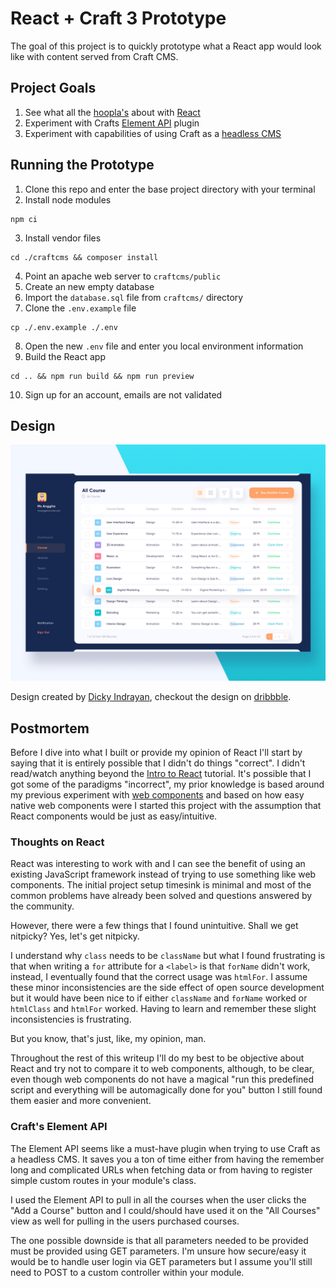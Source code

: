 # React + Craft 3 Prototype

The goal of this project is to quickly prototype what a React app would look like with content served from Craft CMS.

## Project Goals

1. See what all the [hoopla's](https://www.youtube.com/watch?v=yICai9wwRl4) about with [React](https://reactjs.org/)
1. Experiment with Crafts [Element API](https://plugins.craftcms.com/element-api) plugin
1. Experiment with capabilities of using Craft as a [headless CMS](https://docs.craftcms.com/v3/dev/headless.html#app)

## Running the Prototype

1. Clone this repo and enter the base project directory with your terminal
2. Install node modules

```script
npm ci
```

3. Install vendor files

```script
cd ./craftcms && composer install
```

4. Point an apache web server to `craftcms/public`
5. Create an new empty database
6. Import the `database.sql` file from `craftcms/` directory
7. Clone the `.env.example` file

```script
cp ./.env.example ./.env
```

8. Open the new `.env` file and enter you local environment information
9. Build the React app

```script
cd .. && npm run build && npm run preview
```

10. Sign up for an account, emails are not validated

## Design

<img alt="Yo-sinau Course Dashboard" src="./dribbble_reference.jpg" />

Design created by [Dicky Indrayan](https://dribbble.com/dickyindrayan), checkout the design on [dribbble](https://dribbble.com/shots/6905878-Yo-sinau-Course-Dashboard).

## Postmortem

Before I dive into what I built or provide my opinion of React I'll start by saying that it is entirely possible that I didn't do things "correct". I didn't read/watch anything beyond the [Intro to React](https://reactjs.org/tutorial/tutorial.html) tutorial. It's possible that I got some of the paradigms "incorrect", my prior knowledge is based around my previous experiment with [web components](https://github.com/codewithkyle/web-components-prototype) and based on how easy native web components were I started this project with the assumption that React components would be just as easy/intuitive.

### Thoughts on React

React was interesting to work with and I can see the benefit of using an existing JavaScript framework instead of trying to use something like web components. The initial project setup timesink is minimal and most of the common problems have already been solved and questions answered by the community.

However, there were a few things that I found unintuitive. Shall we get nitpicky? Yes, let's get nitpicky.

I understand why `class` needs to be `className` but what I found frustrating is that when writing a `for` attribute for a `<label>`  is that `forName` didn't work, instead, I eventually found that the correct usage was `htmlFor`. I assume these minor inconsistencies are the side effect of open source development but it would have been nice to if either `className` and `forName` worked or `htmlClass` and `htmlFor` worked. Having to learn and remember these slight inconsistencies is frustrating.

But you know, that's just, like, my opinion, man.

Throughout the rest of this writeup I'll do my best to be objective about React and try not to compare it to web components, although, to be clear, even though web components do not have a magical "run this predefined script and everything will be automagically done for you" button I still found them easier and more convenient.

### Craft's Element API

The Element API seems like a must-have plugin when trying to use Craft as a headless CMS. It saves you a ton of time either from having the remember long and complicated URLs when fetching data or from having to register simple custom routes in your module's class.

I used the Element API to pull in all the courses when the user clicks the "Add a Course" button and I could/should have used it on the "All Courses" view as well for pulling in the users purchased courses.

The one possible downside is that all parameters needed to be provided must be provided using GET parameters. I'm unsure how secure/easy it would be to handle user login via GET parameters but I assume you'll still need to POST to a custom controller within your module.

